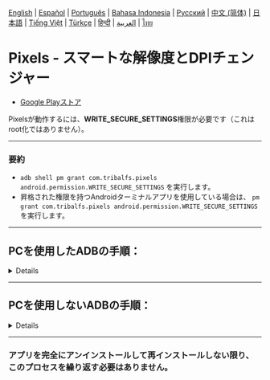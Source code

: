 [English](../../README.md) | [Español](../es/README.md)
| [Português](../pt/README.md) | [Bahasa Indonesia](../in/README.md)
| [Русский](../ru/README.md) | [中文 (简体)](../zh-rCN/README.md)
| <u>[日本語](README.md)</u> | [Tiếng Việt](../vi/README.md)
| [Türkçe](../tr/README.md)
| [हिन्दी](../hi/README.md) | [العربية](../ar/README.md) | [ไทย](../th/README.md)

# Pixels - スマートな解像度とDPIチェンジャー

* [Google Playストア](https://play.google.com/store/apps/details?id=com.tribalfs.pixels)

Pixelsが動作するには、**WRITE_SECURE_SETTINGS**権限が必要です（これはroot化ではありません）。

----------------------

### 要約

* `adb shell pm grant com.tribalfs.pixels android.permission.WRITE_SECURE_SETTINGS` を実行します。
* 昇格された権限を持つAndroidターミナルアプリを使用している場合は、
  `pm grant com.tribalfs.pixels android.permission.WRITE_SECURE_SETTINGS` を実行します。

----------------------

PCを使用したADBの手順：
----------------------

<details>

### 1. スマートフォンの設定で開発者モードを有効にする

<details>

* _設定_ > _端末情報_ > _ソフトウェア情報_ に移動し、開発者向けオプションを有効にするために
  _ビルド番号_ を連続して7回タップします。

  <img src="res/about_phone.jpg" width=320 height=640 alt="デバイス情報">

</details>

### 2. USBデバッグを有効にする

<details>

* _設定_ > _開発者向けオプション_（古いAndroidバージョンでは _設定_ > _システム_ >
  _開発者向けオプション_ の場合があります）
  に移動し、下にスクロールして _USBデバッグ_ オプションを見つけます。

  <img src="res/usb_debugging.jpg" width=320 height=640 alt="adb">

#### MIUIなどの一部のデバイスに関する注意：

* 開発者向けオプションに _USBデバッグ（セキュリティ設定）_ がある場合は、それもオンにします。

* 開発者向けオプションに _権限モニタリングを無効にする_ オプションがある場合は、オンにします。再起動が必要です。

</details>

### 3. コンピューターにADBをダウンロードする

<details>

* ADB（platform-tools）をコンピューターにダウンロードします：
  [Windows](https://dl.google.com/android/repository/platform-tools-latest-windows.zip)用 |
  [Mac](https://dl.google.com/android/repository/platform-tools-latest-darwin.zip)用 |
  [Linux](https://dl.google.com/android/repository/platform-tools-latest-linux.zip)用

* ダウンロードしたzipファイルを解凍します。

</details>

### 4. WindowsエクスプローラーまたはFinder（macOS）で解凍した`platform-tools`フォルダーに移動します

### 5. コマンドラインインターフェイスを開く

  <details>

#### Windowsの場合：CMDを開く

* アドレスバーに `cmd` と入力してEnterキーを押します。これにより、Windowsコマンドプロンプトアプリケーションが開きます。

  ![opening_cmd](../en/res/opening_cmd.png)

#### macOSの場合：ターミナルを開く

* Launchpadから`ターミナル`を検索して実行します。

* `sudo -s` を実行し、ユーザーパスワードを入力します。**ターミナルには入力した文字数は表示されず、空白のままになります。
  **

* `export PATH=.:$PATH` を実行します

**これを実行しないと、`adb: command not found`エラーが発生します。**

</details>

### 6. スマートフォンをコンピューターに接続する

  <details>

* USBデバッグモードで初めて接続する場合、スマートフォンに _USBデバッグを許可しますか？_
  というプロンプトが表示されます。_許可_ または _OK_ をタップします。
* _このコンピューターから常に許可する_
  にチェックを入れることもできます（USBデバッグを有効に保つことに関するチュートリアルの最後にある注意を確認してください）。
* <img src="res/usb_debugging_prompt.jpg" width=320 height=640 alt="adb prompt">

* 次のコマンドを入力してEnterキーを押し、接続を確認します。正常に接続されると、デバイスIDが表示されます。

> ```adb devices```

![6](../en/res/adb_devices.png)

#### macOSの場合：  ```./adb devices ```

*

デバイスがコンピューターに接続できない場合は、別のUSBポートに接続するか、別のUSBデータケーブルを使用してみてください。それでも接続できない場合は、コンピューターにスマートフォンのUSBドライバーがない可能性があります。[こちらからOEM USBドライバーをダウンロード](https://developer.android.com/studio/run/oem-usb#Drivers)
してください。インストール後、PCを再起動して手順6をやり直してください。

</details>

### 7. PixelsへのWRITE_SECURE_SETTINGS権限の実際の付与

  <details>

* 正常に接続されたら、次のコマンドを入力してEnterキーを押します。以下のコマンドをコピーできます。コマンドが正しく実行されると、何も表示されません。

> ```adb shell pm grant com.tribalfs.pixels android.permission.WRITE_SECURE_SETTINGS```

* `adb.exe: more than one device/emulator...` というプロンプトが表示された場合は、代わりに次のコマンドを実行します。

>
```adb -s [手順6で表示されたデバイスID] shell pm grant com.tribalfs.pixels android.permission.WRITE_SECURE_SETTINGS```

![6](../en/res/write_secure_settings.png)

#### macOSの場合：

```./adb shell pm grant com.tribalfs.pixels android.permission.WRITE_SECURE_SETTINGS ```

#### MIUI, OnePlus, その他のデバイスに関する注意

`java.lang.SecurityException: grantRuntimePermission` エラーが発生した場合は、次の手順に従ってください。

1. _設定_ > _開発者向けオプション_ (または _設定_ > _システム_ > _開発者向けオプション_) に移動します
2. 下にスクロールして **USBデバッグ (セキュリティ設定)** を有効にします
3. _注意ダイアログ_ が表示された場合は、その手順に従って続行します。
4. デバイスを再起動し、セクション7の手順を再試行してください。

**以上です！**
</details>

#### これでUSBデバッグ設定を無効にできます

* **重要**: システムをクラッシュさせる可能性のある特殊な画面解像度をデバイスで試したい場合は、USBデバッグを有効にしておいてください。手順6で
  _このコンピューターから常に許可する_ にチェックを入れる必要があります。画面解像度をリセットするためのADBコマンド：
  `adb shell wm size reset` および `adb shell wm density reset`。

* USBデバッグが不要な場合は、潜在的な不要なアクセスを避けるためにUSBデバッグ設定を無効にすることができます。

* _設定_ > _開発者向けオプション_ に移動し、ページを下にスクロールして _USBデバッグ_ オプションを *
  *無効** にします。

----------------------
[ビデオガイド](https://youtu.be/hKxc8wqanxA)

----------------------
</details>

----------------------
PCを使用しないADBの手順：
----------------------
<details>

### オプション1：[Shizuku](https://play.google.com/store/apps/details?id=moe.shizuku.privileged.api)をインストールし、提供されているガイドに従ってアクティブ化します。その後、_Pixels_アプリに戻り、解像度を適用して権限を付与します。

### オプション2：[LADB](https://github.com/tribalfs/LADB/releases)をインストールし、セットアップガイドに従って次のコマンドを実行します：

`pm grant com.tribalfs.pixels android.permission.WRITE_SECURE_SETTINGS`

注：これにはWi-Fiネットワークへの接続が必要です。java.lang.SecurityExceptionが発生した場合は、上記の手順2の注意を確認してください。重要：LADBは、動作させるために数回の試行が必要な場合があり、すべてのデバイスで動作するとは限りません。

</details>



----------------------

### アプリを完全にアンインストールして再インストールしない限り、このプロセスを繰り返す必要はありません。

